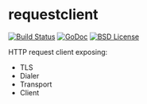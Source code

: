 # requestclient

[![Build Status](https://travis-ci.org/ernestas-poskus/requestclient.svg?branch=master)](https://travis-ci.org/ernestas-poskus/requestclient)
[![GoDoc](http://godoc.org/github.com/ernestas-poskus/requestclient?status.svg)](http://godoc.org/github.com/ernestas-poskus/requestclient)
[![BSD License](http://img.shields.io/badge/license-BSD-blue.svg)](http://opensource.org/licenses/BSD-3-Clause)

HTTP request client exposing:
 - TLS
 - Dialer
 - Transport
 - Client
